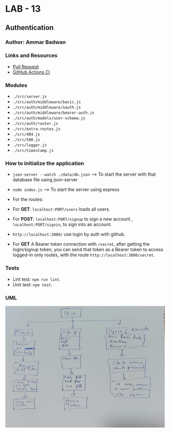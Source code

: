 # LAB - 13

## Authentication

### Author: Ammar Badwan

### Links and Resources

- [Pull Request](https://github.com/ammarBadwan-401-advanced-javascript/auth-server/pull/4)
- [GitHub Actions CI](https://github.com/ammarBadwan-401-advanced-javascript/auth-server/actions)

### Modules

* `./src/server.js`
* `./src/auth/middleware/basic.js`
* `./src/auth/middleware/oauth.js`
* `./src/auth/middleware/bearer-auth.js`
* `./src/auth/models/user-schema.js`
* `./src/auth/router.js`
* `./src/extra-routes.js`
* `./src/404.js`
* `./src/500.js`
* `./src/logger.js`
* `./src/timestamp.js`



### How to initialize the application

* `json-server --watch ./data/db.json` --> To start the server with that database file using json-server
* `node index.js` --> To start the server using express

* For the routes:
* For **GET**: `localhost:PORT/users` loads all users.
* For **POST**: `localhost:PORT/signup` to sign a new account , `localhost:PORT/signin`, to sign into an account.
* `http://localhost:3000/` use login by auth with github.
* For  **GET** A Bearer token connection with `/secret`, after getting the login/signup token, you can send that token as a Bearer token to access logged-in only routes, with the route `http://localhost:3000/secret`.

### Tests

* Lint test: `npm run lint`.
* Unit test: `npm test`.

### UML 
![Auth UML](./assets/auth-uml.jpg)